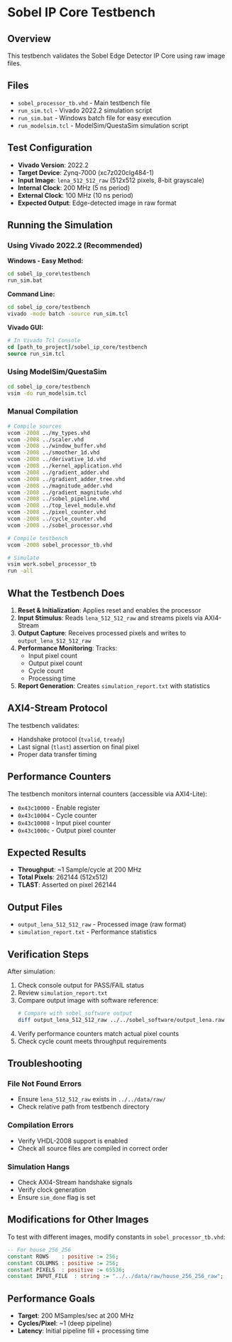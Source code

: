# Sobel IP Core Testbench

## Overview
This testbench validates the Sobel Edge Detector IP Core using raw image files.

## Files
- `sobel_processor_tb.vhd` - Main testbench file
- `run_sim.tcl` - Vivado 2022.2 simulation script
- `run_sim.bat` - Windows batch file for easy execution
- `run_modelsim.tcl` - ModelSim/QuestaSim simulation script

## Test Configuration
- **Vivado Version**: 2022.2
- **Target Device**: Zynq-7000 (xc7z020clg484-1)
- **Input Image**: `lena_512_512_raw` (512x512 pixels, 8-bit grayscale)
- **Internal Clock**: 200 MHz (5 ns period)
- **External Clock**: 100 MHz (10 ns period)
- **Expected Output**: Edge-detected image in raw format

## Running the Simulation

### Using Vivado 2022.2 (Recommended)

**Windows - Easy Method:**
```cmd
cd sobel_ip_core\testbench
run_sim.bat
```

**Command Line:**
```bash
cd sobel_ip_core/testbench
vivado -mode batch -source run_sim.tcl
```

**Vivado GUI:**
```tcl
# In Vivado Tcl Console
cd [path_to_project]/sobel_ip_core/testbench
source run_sim.tcl
```

### Using ModelSim/QuestaSim
```bash
cd sobel_ip_core/testbench
vsim -do run_modelsim.tcl
```

### Manual Compilation
```bash
# Compile sources
vcom -2008 ../my_types.vhd
vcom -2008 ../scaler.vhd
vcom -2008 ../window_buffer.vhd
vcom -2008 ../smoother_1d.vhd
vcom -2008 ../derivative_1d.vhd
vcom -2008 ../kernel_application.vhd
vcom -2008 ../gradient_adder.vhd
vcom -2008 ../gradient_adder_tree.vhd
vcom -2008 ../magnitude_adder.vhd
vcom -2008 ../gradient_magnitude.vhd
vcom -2008 ../sobel_pipeline.vhd
vcom -2008 ../top_level_module.vhd
vcom -2008 ../pixel_counter.vhd
vcom -2008 ../cycle_counter.vhd
vcom -2008 ../sobel_processor.vhd

# Compile testbench
vcom -2008 sobel_processor_tb.vhd

# Simulate
vsim work.sobel_processor_tb
run -all
```

## What the Testbench Does

1. **Reset & Initialization**: Applies reset and enables the processor
2. **Input Stimulus**: Reads `lena_512_512_raw` and streams pixels via AXI4-Stream
3. **Output Capture**: Receives processed pixels and writes to `output_lena_512_512_raw`
4. **Performance Monitoring**: Tracks:
   - Input pixel count
   - Output pixel count
   - Cycle count
   - Processing time
5. **Report Generation**: Creates `simulation_report.txt` with statistics

## AXI4-Stream Protocol
The testbench validates:
- Handshake protocol (`tvalid`, `tready`)
- Last signal (`tlast`) assertion on final pixel
- Proper data transfer timing

## Performance Counters
The testbench monitors internal counters (accessible via AXI4-Lite):
- `0x43c10000` - Enable register
- `0x43c10004` - Cycle counter
- `0x43c10008` - Input pixel counter
- `0x43c1000c` - Output pixel counter

## Expected Results
- **Throughput**: ~1 Sample/cycle at 200 MHz
- **Total Pixels**: 262144 (512x512)
- **TLAST**: Asserted on pixel 262144

## Output Files
- `output_lena_512_512_raw` - Processed image (raw format)
- `simulation_report.txt` - Performance statistics

## Verification Steps
After simulation:

1. Check console output for PASS/FAIL status
2. Review `simulation_report.txt`
3. Compare output image with software reference:
   ```bash
   # Compare with sobel_software output
   diff output_lena_512_512_raw ../../sobel_software/output_lena.raw
   ```
4. Verify performance counters match actual pixel counts
5. Check cycle count meets throughput requirements

## Troubleshooting

### File Not Found Errors
- Ensure `lena_512_512_raw` exists in `../../data/raw/`
- Check relative path from testbench directory

### Compilation Errors
- Verify VHDL-2008 support is enabled
- Check all source files are compiled in correct order

### Simulation Hangs
- Check AXI4-Stream handshake signals
- Verify clock generation
- Ensure `sim_done` flag is set

## Modifications for Other Images

To test with different images, modify constants in `sobel_processor_tb.vhd`:

```vhdl
-- For house_256_256
constant ROWS    : positive := 256;
constant COLUMNS : positive := 256;
constant PIXELS  : positive := 65536;
constant INPUT_FILE  : string := "../../data/raw/house_256_256_raw";
```

## Performance Goals
- **Target**: 200 MSamples/sec at 200 MHz
- **Cycles/Pixel**: ~1 (deep pipeline)
- **Latency**: Initial pipeline fill + processing time
